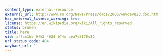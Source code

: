 ```yaml
---
content_type: external-resource
external_url: http://www.un.org/News/Press/docs/2005/envdev823.doc.htm
has_external_license_warning: true
license: https://en.wikipedia.org/wiki/All_rights_reserved
status: broken
title: here
uid: a44ac1bb-9fb2-4026-b74c-aba7df175c32
url_status_code: 404
wayback_url: ''
---
```

